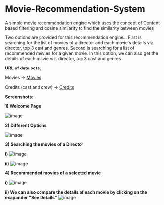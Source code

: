 # Movie-Recommendation-System

A simple movie recommendation engine which uses the concept of Content based filtering and cosine similarity to find the similarity between movies

Two options are provided for this recommendation engine...
First is searching for the list of movies of a director and each movie's details viz. director, top 3 cast and genres. 
Second is searching for a list of recommended movies for a given movie. In this option, we can also get the details of each movie viz. director, top 3 cast and genres



**URL of data sets:**

Movies -> [Movies](https://www.kaggle.com/datasets/tmdb/tmdb-movie-metadata?select=tmdb_5000_movies.csv)

Credits (cast and crew) -> [Credits](https://www.kaggle.com/datasets/tmdb/tmdb-movie-metadata?select=tmdb_5000_credits.csv)




**Screenshots:**

**1) Welcome Page**

![image](https://user-images.githubusercontent.com/105063050/170866401-e17f3ea4-e365-4424-8451-4bd9d0666264.png)


**2) Different Options**

![image](https://user-images.githubusercontent.com/105063050/170869564-cd5dcc0c-bcde-42eb-be42-148f33de974f.png)
 
 
 **3) Searching the movies of a Director**
 
 **i)**
 ![image](https://user-images.githubusercontent.com/105063050/170869721-faedc284-aa79-4a2e-830f-d6d9f97983a0.png)
 
 **ii)**
 ![image](https://user-images.githubusercontent.com/105063050/170869994-edd85743-7f4e-4d86-a659-bba1eb7df05b.png)
 
 
 **4) Recommended movies of a selected movie**
 
 **i)**
 ![image](https://user-images.githubusercontent.com/105063050/170870208-ca5b06dc-d8bd-432c-be11-1a95d6f2d0a1.png)

**ii) We can also compare the details of each movie by clicking on the exapander "See Details"** 
![image](https://user-images.githubusercontent.com/105063050/170870738-7f37234f-41ad-4c73-88c5-6e79f584fb0c.png)


